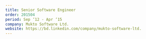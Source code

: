 ```yaml
---
title: Senior Software Engineer
order: 201504
period: Sep ‘12 - Apr ‘15
company: Mukto Software Ltd.
website: https://bd.linkedin.com/company/mukto-software-ltd.
---
```


